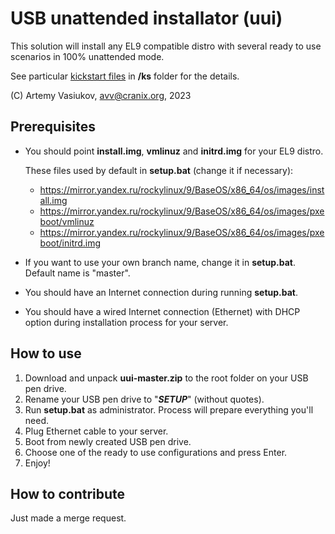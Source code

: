 # USB unattended installator (uui)

This solution will install any EL9 compatible distro with several ready to use scenarios in 100% unattended mode.

See particular [kickstart files](https://linuxhint.com/beginners-kickstart/) in **/ks** folder for the details.

(C) Artemy Vasiukov, <avv@cranix.org>, 2023



## Prerequisites

- You should point **install.img**, **vmlinuz** and **initrd.img**  for your EL9 distro. 

  These files used by default  in **setup.bat** (change it if necessary):
  - https://mirror.yandex.ru/rockylinux/9/BaseOS/x86_64/os/images/install.img
  - https://mirror.yandex.ru/rockylinux/9/BaseOS/x86_64/os/images/pxeboot/vmlinuz
  - https://mirror.yandex.ru/rockylinux/9/BaseOS/x86_64/os/images/pxeboot/initrd.img
  
- If you want to use your own branch name, change it in **setup.bat**. Default name is "master".

- You should have an Internet connection during running **setup.bat**.

- You should have a wired Internet connection (Ethernet) with DHCP option during installation process for your server.

  

## How to use

1. Download and unpack **uui-master.zip** to the root folder on your USB pen drive.
4. Rename your USB pen drive to "***SETUP***" (without quotes).
5. Run **setup.bat** as administrator. Process will prepare everything you'll need. 
6. Plug Ethernet cable to your server. 
7. Boot from newly created USB pen drive.
8. Choose one of the ready to use configurations and press Enter.
9. Enjoy!



## How to contribute

Just made a merge request.



